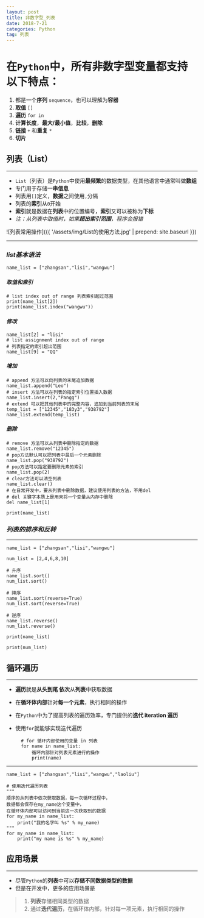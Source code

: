 ```yaml
---
layout: post
title: 非数字型_列表
date: 2018-7-21
categories: Python
tag: 列表
---
```

# 在`Python`中，所有**非数字型变量**都支持以下特点：
1. 都是一个**序列** `sequence`，也可以理解为**容器**
2. **取值** `[]`
3. **遍历** `for in`
4. **计算长度**，**最大/最小值**，**比较**，**删除**
5. **链接** `+` 和**重复** `*`
6. **切片**

## 列表（List）
----------------------------
* `List`（列表）是`Python`中使用**最频繁**的数据类型，在其他语言中通常叫做**数组**
* 专门用于存储**一串信息**
* 列表用`[]`定义，**数据**之间使用`,`分隔
* 列表的**索引**从`0`开始
* **索引**就是数据在**列表**中的位置编号，**索引**又可以被称为**下标**
* *注：从列表中取值时，如果**超出索引范围**，程序会报错*

![列表常用操作]({{ '/assets/img/List的使用方法.jpg' | prepend: site.baseurl  }})

--------------------
### *list基本语法*

    name_list = ["zhangsan","lisi","wangwu"]

#### *取值和索引*
    # list index out of range 列表索引超过范围
    print(name_list[2])
    print(name_list.index("wangwu"))

#### *修改*

    name_list[2] = "lisi"
    # list assignment index out of range
    # 列表指定的索引超出范围
    name_list[9] = "QQ"

#### *增加*

    # append 方法可以向列表的末尾追加数据
    name_list.append("Leo")
    # insert 方法可以在列表的指定索引位置插入数据
    name_list.insert(2,"Pangg")
    # extend 可以把其他列表中的完整内容，追加到当前列表的末尾
    temp_list = ["12345","183y3","938792"]
    name_list.extend(temp_list)

#### *删除*

    # remove 方法可以从列表中删除指定的数据
    name_list.remove("12345")
    # pop方法默认可以把列表中最后一个元素删除
    name_list.pop("938792")
    # pop方法可以指定要删除元素的索引
    name_list.pop(2)
    # clear方法可以清空列表
    name_list.clear()
    # 在日常开发中，要从列表中删除数据，建议使用列表的方法，不用del
    # del 关键字本质上是用来将一个变量从内存中删除
    del name_list[1]

    print(name_list)

### *列表的排序和反转*
--------------------------
    name_list = ["zhangsan","lisi","wangwu"]

    num_list = [2,4,6,8,10]

    # 升序
    name_list.sort()
    num_list.sort()

    # 降序
    name_list.sort(reverse=True)
    num_list.sort(reverse=True)

    # 逆序
    name_list.reverse()
    num_list.reverse()

    print(name_list)

    print(num_list)

## 循环遍历
---------------------------
* **遍历**就是**从头到尾 依次**从**列表**中获取数据  
* 在**循环体内部**针对**每一个元素**，执行相同的操作
* 在`Python`中为了提高列表的遍历效率，专门提供的**迭代 iteration 遍历**
* 使用`for`就能够实现迭代遍历

        # for 循环内部使用的变量 in 列表
        for name in name_list:
            循环内部针对列表元素进行的操作
            print(name)

-----------------------------------
    name_list = ["zhangsan","lisi","wangwu","laoliu"]

    # 使用迭代遍历列表
    """
    顺序的从列表中依次获取数据，每一次循环过程中，  
    数据都会保存在my_name这个变量中，  
    在循环体内部可以访问到当前这一次获取到的数据
    for my_name in name_list:
        print("我的名字叫 %s" % my_name)
    """
    for my_name in name_list:
        print("my name is %s" % my_name)

## 应用场景
-----------------
* 尽管`Python`的**列表**中可以**存储不同数据类型的数据**
* 但是在开发中，更多的应用场景是
> 1. **列表**存储相同类型的数据
> 2. 通过**迭代遍历**，在循环体内部，针对每一项元素，执行相同的操作
